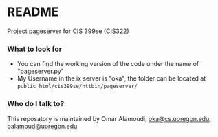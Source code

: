 # README #

Project pageserver for CIS 399se (CIS322) 

### What to look for ###

* You can find the working version of the code under the name of "pageserver.py"
* My Username in the ix server is "oka", the folder can be located at `public_html/cis399se/httbin/pageserver/`


### Who do I talk to? ###

This reposatory is maintained by Omar Alamoudi, oka@cs.uoregon.edu, oalamoud@uoregon.edu

